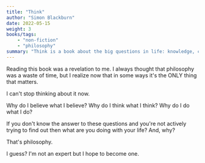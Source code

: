 ```yaml
---
title: "Think"
author: "Simon Blackburn"
date: 2022-05-15
weight: 3
books/tags:
    - "non-fiction"
    - "philosophy"
summary: "Think is a book about the big questions in life: knowledge, consciousness, fate, God, truth, goodness, justice. It is for anyone who believes there are big questions out there, but does not know how to approach them. Think sets out to explain what they are and why they are important. If you're like me, and you knew barely anything about philosophy before reading this, you're in for a wild ride."
---
```


Reading this book was a revelation to me. I always thought that philosophy was a waste of time, but I realize now that in some ways it's the ONLY thing that matters.

I can't stop thinking about it now.

Why do I believe what I believe? Why do I think what I think? Why do I do what I do?

If you don't know the answer to these questions and you're not actively trying to find out then what are you doing with your life? And, why?

That's philosophy.

I guess? I'm not an expert but I hope to become one.
